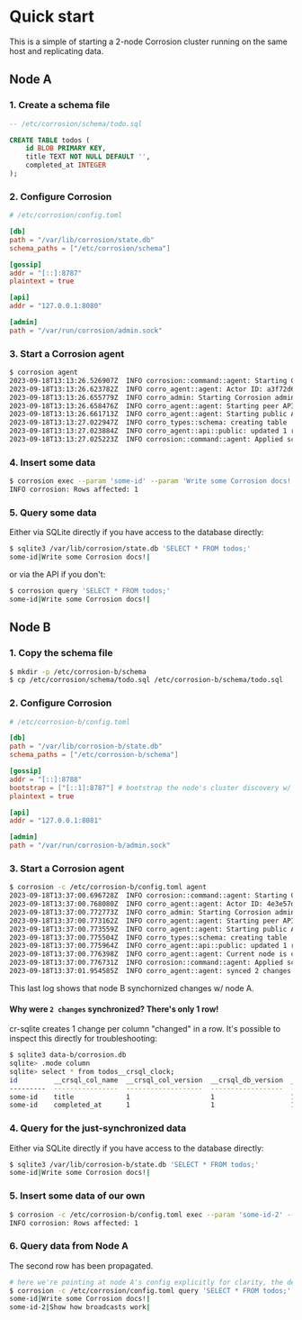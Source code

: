 # Quick start

This is a simple of starting a 2-node Corrosion cluster running on the same host and replicating data.

## Node A

### 1. Create a schema file

```sql
-- /etc/corrosion/schema/todo.sql

CREATE TABLE todos (
    id BLOB PRIMARY KEY,
    title TEXT NOT NULL DEFAULT '',
    completed_at INTEGER
);
```

### 2. Configure Corrosion

```toml
# /etc/corrosion/config.toml

[db]
path = "/var/lib/corrosion/state.db"
schema_paths = ["/etc/corrosion/schema"]

[gossip]
addr = "[::]:8787"
plaintext = true

[api]
addr = "127.0.0.1:8080"

[admin]
path = "/var/run/corrosion/admin.sock"
```

### 3. Start a Corrosion agent

```bash
$ corrosion agent
2023-09-18T13:13:26.526907Z  INFO corrosion::command::agent: Starting Corrosion Agent v0.0.1
2023-09-18T13:13:26.623782Z  INFO corro_agent::agent: Actor ID: a3f72d6d38a24d0daee8258e10071f13
2023-09-18T13:13:26.655779Z  INFO corro_admin: Starting Corrosion admin socket at /var/run/corrosion/admin.sock
2023-09-18T13:13:26.658476Z  INFO corro_agent::agent: Starting peer API on udp/[::]:8787 (QUIC)
2023-09-18T13:13:26.661713Z  INFO corro_agent::agent: Starting public API server on tcp/127.0.0.1:8080
2023-09-18T13:13:27.022947Z  INFO corro_types::schema: creating table 'todos'
2023-09-18T13:13:27.023884Z  INFO corro_agent::api::public: updated 1 rows in __corro_schema for table todos
2023-09-18T13:13:27.025223Z  INFO corrosion::command::agent: Applied schema in 0.35491575s
```

### 4. Insert some data

```bash
$ corrosion exec --param 'some-id' --param 'Write some Corrosion docs!' 'INSERT INTO todos (id, title) VALUES (?, ?)'
INFO corrosion: Rows affected: 1
```

### 5. Query some data

Either via SQLite directly if you have access to the database directly:

```bash
$ sqlite3 /var/lib/corrosion/state.db 'SELECT * FROM todos;'
some-id|Write some Corrosion docs!|
```

or via the API if you don't:

```bash
$ corrosion query 'SELECT * FROM todos;'
some-id|Write some Corrosion docs!|
```

## Node B

### 1. Copy the schema file

```bash
$ mkdir -p /etc/corrosion-b/schema
$ cp /etc/corrosion/schema/todo.sql /etc/corrosion-b/schema/todo.sql
```

### 2. Configure Corrosion

```toml
# /etc/corrosion-b/config.toml

[db]
path = "/var/lib/corrosion-b/state.db"
schema_paths = ["/etc/corrosion-b/schema"]

[gossip]
addr = "[::]:8788"
bootstrap = ["[::1]:8787"] # bootstrap the node's cluster discovery w/ node A
plaintext = true

[api]
addr = "127.0.0.1:8081"

[admin]
path = "/var/run/corrosion-b/admin.sock"
```

### 3. Start a Corrosion agent

```bash
$ corrosion -c /etc/corrosion-b/config.toml agent
2023-09-18T13:37:00.696728Z  INFO corrosion::command::agent: Starting Corrosion Agent v0.0.1
2023-09-18T13:37:00.768080Z  INFO corro_agent::agent: Actor ID: 4e3e57d1faee47449c1f238559284bc2
2023-09-18T13:37:00.772773Z  INFO corro_admin: Starting Corrosion admin socket at /var/run/corrosion-b/admin.sock
2023-09-18T13:37:00.773162Z  INFO corro_agent::agent: Starting peer API on udp/[::]:8788 (QUIC)
2023-09-18T13:37:00.773559Z  INFO corro_agent::agent: Starting public API server on tcp/127.0.0.1:8081
2023-09-18T13:37:00.775504Z  INFO corro_types::schema: creating table 'todos'
2023-09-18T13:37:00.775964Z  INFO corro_agent::api::public: updated 1 rows in __corro_schema for table todos
2023-09-18T13:37:00.776398Z  INFO corro_agent::agent: Current node is considered ACTIVE
2023-09-18T13:37:00.776731Z  INFO corrosion::command::agent: Applied schema in 0.001515042s
2023-09-18T13:37:01.954585Z  INFO corro_agent::agent: synced 2 changes w/ b4fcbb65501f44f0802aba631508be9d in 0.012817167s @ 156.04072257153237 changes/s
```

This last log shows that node B synchornized changes w/ node A.

#### Why were `2 changes` synchronized? There's only 1 row!

cr-sqlite creates 1 change per column "changed" in a row. It's possible to inspect this directly for troubleshooting:

```bash
$ sqlite3 data-b/corrosion.db
sqlite> .mode column
sqlite> select * from todos__crsql_clock;
id         __crsql_col_name  __crsql_col_version  __crsql_db_version  __crsql_site_id  __crsql_seq
---------  ----------------  -------------------  ------------------  ---------------  -----------
some-id    title             1                    1                   1                0
some-id    completed_at      1                    1                   1                1
```

### 4. Query for the just-synchronized data

Either via SQLite directly if you have access to the database directly:

```bash
$ sqlite3 /var/lib/corrosion-b/state.db 'SELECT * FROM todos;'
some-id|Write some Corrosion docs!|
```

### 5. Insert some data of our own

```bash
$ corrosion -c /etc/corrosion-b/config.toml exec --param 'some-id-2' --param 'Show how broadcasts work' 'INSERT INTO todos (id, title) VALUES (?, ?)'
INFO corrosion: Rows affected: 1
```

### 6. Query data from Node A

The second row has been propagated.

```bash
# here we're pointing at node A's config explicitly for clarity, the default is /etc/corrosion/config.toml
$ corrosion -c /etc/corrosion/config.toml query 'SELECT * FROM todos;'
some-id|Write some Corrosion docs!|
some-id-2|Show how broadcasts work|
```